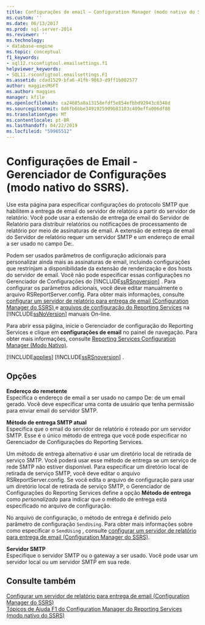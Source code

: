 ```yaml
---
title: Configurações de email – Configuration Manager (modo nativo do SSRS) | Microsoft Docs
ms.custom: ''
ms.date: 06/13/2017
ms.prod: sql-server-2014
ms.reviewer: ''
ms.technology:
- database-engine
ms.topic: conceptual
f1_keywords:
- sql12.rsconfigtool.emailsettings.f1
helpviewer_keywords:
- SQL11.rsconfigtool.emailsettings.F1
ms.assetid: cdad1529-bfa6-41fb-9863-d9ff1b802577
author: maggiesMSFT
ms.author: maggies
manager: kfile
ms.openlocfilehash: ca24685a8a13158efdf5e854efbbd92943c0348d
ms.sourcegitcommit: 8d6fb6bbe3491925909b83103c409effa006df88
ms.translationtype: MT
ms.contentlocale: pt-BR
ms.lasthandoff: 04/22/2019
ms.locfileid: "59965512"
---
```

# <a name="e-mail-settings---configuration-manager-ssrs-native-mode"></a>Configurações de Email - Gerenciador de Configurações (modo nativo do SSRS).
  Use esta página para especificar configurações do protocolo SMTP que habilitem a entrega de email do servidor de relatório a partir do servidor de relatório. Você pode usar a extensão de entrega de email do Servidor de Relatório para distribuir relatórios ou notificações de processamento de relatório por meio de assinaturas de email. A extensão de entrega de email do Servidor de relatório requer um servidor SMTP e um endereço de email a ser usado no campo De:.  
  
 Podem ser usados parâmetros de configuração adicionais para personalizar ainda mais as assinaturas de email, incluindo configurações que restrinjam a disponibilidade da extensão de renderização e dos hosts do servidor de email. Você não pode especificar essas configurações no Gerenciador de Configurações do [!INCLUDE[ssRSnoversion](../../includes/ssrsnoversion-md.md)] . Para configurar os parâmetros adicionais, você deve editar manualmente o arquivo RSReportServer.config. Para obter mais informações, consulte [configurar um servidor de relatório para entrega de email &#40;Configuration Manager do SSRS&#41; ](../../sql-server/install/configure-a-report-server-for-e-mail-delivery-ssrs-configuration-manager.md) e [arquivos de configuração do Reporting Services](../report-server/reporting-services-configuration-files.md) na [!INCLUDE[ssNoVersion](../../includes/ssnoversion-md.md)] manuais On-line.  
  
 Para abrir essa página, inicie o Gerenciador de configuração do Reporting Services e clique em **configurações de email** no painel de navegação. Para obter mais informações, consulte [Reporting Services Configuration Manager &#40;Modo Nativo&#41;](../../sql-server/install/reporting-services-configuration-manager-native-mode.md).  
  
 [!INCLUDE[applies](../../includes/applies-md.md)] [!INCLUDE[ssRSnoversion](../../includes/ssrsnoversion-md.md)] .  
  
## <a name="options"></a>Opções  
 **Endereço do remetente**  
 Especifica o endereço de email a ser usado no campo De: de um email gerado. Você deve especificar uma conta de usuário que tenha permissão para enviar email do servidor SMTP.  
  
 **Método de entrega SMTP atual**  
 Especifica que o email do servidor de relatório é roteado por um servidor SMTP. Esse é o único método de entrega que você pode especificar no Gerenciador de Configurações do Reporting Services.  
  
 Um método de entrega alternativo é usar um diretório local de retirada de serviço SMTP. Você poderá usar esse método de entrega se um serviço de rede SMTP não estiver disponível. Para especificar um diretório local de retirada de serviço SMTP, você deve editar o arquivo RSReportServer.config. Se você edita o arquivo de configuração para usar um diretório local de retirada de serviço SMTP, o Gerenciador de Configurações do Reporting Services define a opção **Método de entrega** como *personalizado* para indicar que o método de entrega está especificado no arquivo de configuração.  
  
 No arquivo de configuração, o método de entrega é definido pelo parâmetro de configuração `SendUsing`. Para obter mais informações sobre como especificar o `SendUsing` , consulte [configurar um servidor de relatório para entrega de email &#40;Configuration Manager do SSRS&#41;](../../sql-server/install/configure-a-report-server-for-e-mail-delivery-ssrs-configuration-manager.md).  
  
 **Servidor SMTP**  
 Especifique o servidor SMTP ou o gateway a ser usado. Você pode usar um servidor local ou um servidor SMTP em sua rede.  
  
## <a name="see-also"></a>Consulte também  
 [Configurar um servidor de relatório para entrega de email &#40;Configuration Manager do SSRS&#41;](../../sql-server/install/configure-a-report-server-for-e-mail-delivery-ssrs-configuration-manager.md)   
 [Tópicos de Ajuda F1 do Configuration Manager do Reporting Services &#40;modo nativo do SSRS&#41;](../../sql-server/install/reporting-services-configuration-manager-f1-help-topics-ssrs-native-mode.md)  
  
  

